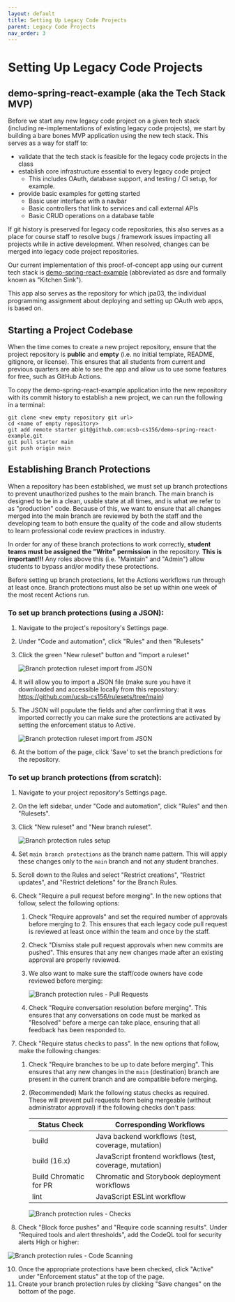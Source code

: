 ```yaml
---
layout: default
title: Setting Up Legacy Code Projects
parent: Legacy Code Projects
nav_order: 3
---
```

# Setting Up Legacy Code Projects

## demo-spring-react-example (aka the Tech Stack MVP)

Before we start any new legacy code project on a given tech stack (including re-implementations of existing legacy code projects), we start by building a bare bones MVP application using the new tech stack. This serves as a way for staff to:

* validate that the tech stack is feasible for the legacy code projects in the class
* establish core infrastructure essential to every legacy code project
  * This includes OAuth, database support, and testing / CI setup, for example.
* provide basic examples for getting started
  * Basic user interface with a navbar
  * Basic controllers that link to services and call external APIs
  * Basic CRUD operations on a database table

If git history is preserved for legacy code repositories, this also serves as a place for course staff to resolve bugs / framework issues impacting all projects while in active development. When resolved, changes can be merged into legacy code project repositories.

Our current implementation of this proof-of-concept app using our current tech stack is [demo-spring-react-example](https://github.com/ucsb-cs156/demo-spring-react-example) (abbreviated as dsre and formally known as "Kitchen Sink"). 

This app also serves as the repository for which jpa03, the individual programming assignment about deploying and setting up OAuth web apps, is based on.

## Starting a Project Codebase

When the time comes to create a new project repository, ensure that the project repository is **public** and **empty** (i.e. no initial template, README, gitignore, or license). This ensures that all students from current and previous quarters are able to see the app and allow us to use some features for free, such as GitHub Actions.

To copy the demo-spring-react-example application into the new repository with its commit history to establish a new project, we can run the following in a terminal:

```
git clone <new empty repository git url>
cd <name of empty repository>
git add remote starter git@github.com:ucsb-cs156/demo-spring-react-example.git
git pull starter main
git push origin main
```

## Establishing Branch Protections

When a repository has been established, we must set up branch protections to prevent unauthorized pushes to the main branch. The main branch is designed to be in a clean, usable state at all times, and is what we refer to as  "production" code. Because of this, we want to ensure that all changes merged into the main branch are reviewed by both the staff and the developing team to both ensure the quality of the code and allow students to learn professional code review practices in industry.

In order for any of these branch protections to work correctly, **student teams must be assigned the "Write" permission** in the repository. **This is important!!!** Any roles above this (i.e. "Maintain" and "Admin") allow students to bypass and/or modify these protections.

Before setting up branch protections, let the Actions workflows run through at least once. Branch protections must also be set up within one week of the most recent Actions run.

### To set up branch protections (using a JSON):

1. Navigate to the project's repository's Settings page.
2. Under "Code and automation", click "Rules" and then "Rulesets"
3. Click the green "New ruleset" button and "Import a ruleset"

    ![Branch protection ruleset import from JSON](../images/services/github/github-branch-protection-rulesets-add.PNG)

4. It will allow you to import a JSON file (make sure you have it downloaded and accessible locally from this repository: https://github.com/ucsb-cs156/rulesets/tree/main)
5. The JSON will populate the fields and after confirming that it was imported correctly you can make sure the protections are activated by setting the enforcement status to Active.

    ![Branch protection ruleset import from JSON](../images/services/github/github-branch-protection-enforcement-status.PNG)

6. At the bottom of the page, click 'Save' to set the branch predictions for the repository.

### To set up branch protections (from scratch):

1. Navigate to your project repository's Settings page.
2. On the left sidebar, under "Code and automation", click "Rules" and then "Rulesets".
3. Click "New ruleset" and "New branch ruleset".

    ![Branch protection rules setup](../images/services/github/github-branch-protection-new-branch-ruleset.PNG)

4. Set `main branch protections` as the branch name pattern. This will apply these changes only to the `main` branch and not any student branches.
5. Scroll down to the Rules and select "Restrict creations", "Restrict updates", and "Restrict deletions" for the Branch Rules.
6. Check "Require a pull request before merging". In the new options that follow, select the following options:
   1. Check "Require approvals" and set the required number of approvals before merging to 2. This ensures that each legacy code pull request is reviewed at least once within the team and once by the staff.
   2. Check "Dismiss stale pull request approvals when new commits are pushed". This ensures that any new changes made after an existing approval are properly reviewed.
   3. We also want to make sure the staff/code owners have code reviewed before merging:

        ![Branch protection rules - Pull Requests](../images/services/github/github-branch-protection-setting-protections.PNG)
   4. Check "Require conversation resolution before merging". This ensures that any conversations on code must be marked as "Resolved" before a merge can take place, ensuring that all feedback has been responded to.

7. Check "Require status checks to pass". In the new options that follow, make the following changes:
   1. Check "Require branches to be up to date before merging". This ensures that any new changes in the `main` (destination) branch are present in the current branch and are compatible before merging.
   2. (Recommended) Mark the following status checks as required. These will prevent pull requests from being mergeable (without administrator approval) if the following checks don't pass:

        | Status Check | Corresponding Workflows |
        |--------------|-------------------------|
        | build | Java backend workflows (test, coverage, mutation) |
        | build (16.x) | JavaScript frontend workflows (test, coverage, mutation) |
        | Build Chromatic for PR | Chromatic and Storybook deployment workflows |
        | lint | JavaScript ESLint workflow |

        ![Branch protection rules - Checks](../images/services/github/github-branch-protection-status-checks.PNG)


9. Check "Block force pushes" and "Require code scanning results". Under "Required tools and alert thresholds", add the CodeQL tool for security alerts High or higher:

![Branch protection rules - Code Scanning](../images/services/github/github-branch-protection-code-scanning.PNG)

10. Once the appropriate protections have been checked, click "Active" under "Enforcement status" at the top of the page.
11. Create your branch protection rules by clicking "Save changes" on the bottom of the page.
